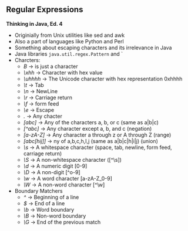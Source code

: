 ## Regular Expressions

**Thinking in Java, Ed. 4**

- Originially from Unix utilities like sed and awk
- Also a part of languages like Python and Perl
- Something about escaping characters and its irrelevance in Java
- Java libraries `java.util.regex.Pattern` and `
- Charcters:
  - *B* -> is just a character
  - *\xhh* -> Character with hex value
  - *\uhhhh* -> The Unicode character with hex representation 0xhhhh
  - *\t* -> Tab
  - *\n* -> NewLine
  - *\r* -> Carriage return
  - *\f* -> form feed
  - *\e* -> Escape
  - *.* -> Any chacter
  - *[abc]* -> Any of the characters a, b, or c (same as a|b|c)
  - *[^abc]* -> Any character except a, b, and c (negation)
  - *[a-zA-Z]* -> Any character a through z or A through Z (range)
  - *[abc[hij]]* -> ny of a,b,c,h,I,j (same as a|b|c|h|i|j) (union)
  - *\s* -> A whitespace character (space, tab, newline, form feed, carriage return)
  - *\S* -> A non-whitespace character ([^\s])
  - *\d* -> A numeric digit [0-9]
  - *\D* -> A non-digit [^o-9]
  - *\w* -> A word character [a-zA-Z_0-9]
  - *\W* ->  A non-word character [^\w]
- Boundary Matchers
  - *^* -> Beginning of a line
  - *$* -> End of a line
  - *\b* -> Word boundary
  - *\B* -> Non-word boundary
  - *\G* -> End of the previous match